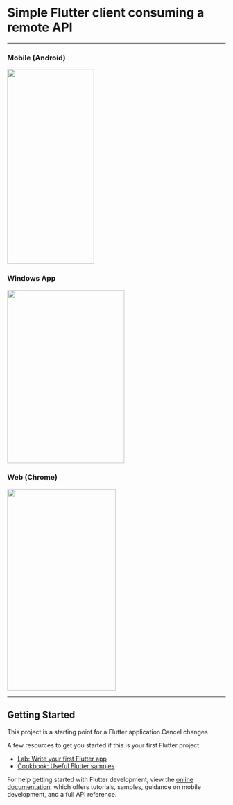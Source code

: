 # Simple Flutter client consuming a remote API



---
### Mobile (Android)
<img src="https://user-images.githubusercontent.com/43736590/212496201-9f696387-22e6-4ac5-8ef7-c7b393c94ce9.png" width="200" height="450" />

### Windows App
<img src="https://user-images.githubusercontent.com/43736590/212496207-1fdd6f49-1260-44c7-a94e-e78dd68a74a2.png" width="270" height="400" />

### Web (Chrome)
<img src="https://user-images.githubusercontent.com/43736590/212496204-ec956a75-8d26-44e2-bd79-7a165b17a6e0.png" width="250" height="465" />

---
## Getting Started

This project is a starting point for a Flutter application.Cancel changes

A few resources to get you started if this is your first Flutter project:

- [Lab: Write your first Flutter app](https://docs.flutter.dev/get-started/codelab)
- [Cookbook: Useful Flutter samples](https://docs.flutter.dev/cookbook)

For help getting started with Flutter development, view the
[online documentation](https://docs.flutter.dev/), which offers tutorials,
samples, guidance on mobile development, and a full API reference.
